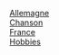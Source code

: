 [Allemagne](https://github.com/maximepoei/MONNERIE-Notation/blob/master/pays/allemagne.md)  
[Chanson](https://github.com/maximepoei/MONNERIE-Notation/blob/master/chanson.md)  
[France](https://github.com/maximepoei/MONNERIE-Notation/blob/master/pays/france.md)  
[Hobbies](https://github.com/maximepoei/MONNERIE-Notation/blob/master/hobbies.md)

